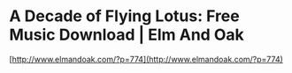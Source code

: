 <!--
id: 300149005
link: http://tumblr.atmos.org/post/300149005/a-decade-of-flying-lotus-free-music-download-elm-and
slug: a-decade-of-flying-lotus-free-music-download-elm-and
date: Fri Dec 25 2009 10:13:06 GMT-0800 (PST)
publish: 2009-12-025
tags: 
title: A Decade of Flying Lotus: Free Music Download | Elm And Oak
-->


A Decade of Flying Lotus: Free Music Download | Elm And Oak
===========================================================

[http://www.elmandoak.com/?p=774](http://www.elmandoak.com/?p=774)

